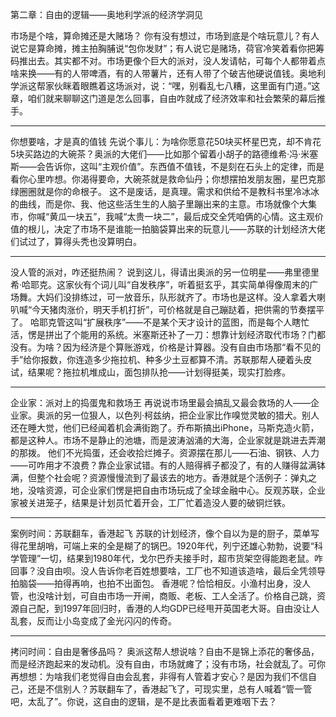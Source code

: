 第二章：自由的逻辑——奥地利学派的经济学洞见

市场是个啥，算命摊还是大赌场？
你有没有想过，市场到底是个啥玩意儿？有人说它是算命摊，摊主拍胸脯说“包你发财”；有人说它是赌场，荷官冷笑着看你把筹码推出去。其实都不对。市场更像个巨大的派对，没人发请帖，可每个人都带着点啥来换——有的人带啤酒，有的人带薯片，还有人带了个破吉他硬说值钱。奥地利学派这帮家伙眯着眼瞧着这场派对，说：“嘿，别看乱七八糟，这里面有门道。”这章，咱们就来聊聊这门道是怎么回事，自由咋就成了经济效率和社会繁荣的幕后推手。
________________________________________
你想要啥，才是真的值钱
先说个事儿：为啥你愿意花50块买杯星巴克，却不肯花5块买路边的大碗茶？奥派的大佬们——比如那个留着小胡子的路德维希·冯·米塞斯——会告诉你，这叫“主观价值”。东西值不值钱，不是刻在石头上的定律，而是看你心里咋想。你渴得要命，大碗茶就是救命仙丹；你想摆拍发朋友圈，星巴克那绿圈圈就是你的命根子。
这不是废话，是真理。需求和供给不是教科书里冷冰冰的曲线，而是你、我、他这些活生生的人脑子里蹦出来的主意。市场就像个大集市，你喊“黄瓜一块五”，我喊“太贵一块二”，最后成交全凭咱俩的心情。这主观价值的根儿，决定了市场不是谁能一拍脑袋算出来的玩意儿——苏联的计划经济大佬们试过了，算得头秃也没算明白。
________________________________________
没人管的派对，咋还挺热闹？
说到这儿，得请出奥派的另一位明星——弗里德里希·哈耶克。这家伙有个词儿叫“自发秩序”，听着挺玄乎，其实简单得像周末的广场舞。大妈们没排练过，可一放音乐，队形就齐了。市场也是这样。没人拿着大喇叭喊“今天猪肉涨价，明天手机打折”，可价格就是自己蹦跶着，把供需的节奏摆平了。
哈耶克管这叫“扩展秩序”——不是某个天才设计的蓝图，而是每个人瞎忙活，愣是拼出了个能用的系统。米塞斯还补了一刀：想靠计划经济取代市场？门都没有。为啥？因为经济是个算账游戏，价格是计算器。没有自由市场那“看不见的手”给你报数，你连造多少拖拉机、种多少土豆都算不清。苏联那帮人硬着头皮试，结果呢？拖拉机堆成山，面包排队抢——计划得挺美，现实打脸疼。
________________________________________
企业家：派对上的捣蛋鬼和救场王
再说说市场里最会搞乱又最会救场的人——企业家。奥派的另一位狠人，以色列·柯兹纳，把企业家比作嗅觉灵敏的猎犬。别人还在睡大觉，他们已经闻着机会满街跑了。乔布斯搞出iPhone，马斯克造火箭，都是这种人。市场不是静止的池塘，而是波涛汹涌的大海，企业家就是跳进去弄潮的那拨。
他们不光捣蛋，还会收拾烂摊子。资源摆在那儿——石油、钢铁、人力——可咋用才不浪费？靠企业家试错。有的人赔得裤子都没了，有的人赚得盆满钵满，但整个社会呢？资源慢慢流到了最该去的地方。香港就是个活例子：弹丸之地，没啥资源，可企业家们愣是把自由市场玩成了全球金融中心。反观苏联，企业家被关进笼子，结果是计划员忙着开会，工厂忙着造没人要的破铜烂铁。
________________________________________
案例时间：苏联翻车，香港起飞
苏联的计划经济，像个自以为是的厨子，菜单写得花里胡哨，可端上来的全是糊了的锅巴。1920年代，列宁还雄心勃勃，说要“科学管理”一切，结果到1980年代，戈尔巴乔夫接手时，超市货架空得能跑老鼠。咋回事？没自由呗。没人告诉你老百姓想要啥，工厂也不知道该造啥，最后全凭领导拍脑袋——拍得再响，也拍不出面包。
香港呢？恰恰相反。小渔村出身，没人管，也没啥计划，可自由市场一开闸，商贩、老板、工人全活了。价格自己跳，资源自己配，到1997年回归时，香港的人均GDP已经甩开英国老大哥。自由没让人乱套，反而让小岛变成了金光闪闪的传奇。
________________________________________
拷问时间：自由是奢侈品吗？
奥派这帮人想说啥？自由不是锦上添花的奢侈品，而是经济跑起来的发动机。没有自由，市场就瘫了；没有市场，社会就乱了。可你再想想：为啥我们老觉得自由会乱套，非得有人管着才安心？是因为我们不信自己，还是不信别人？苏联翻车了，香港起飞了，可现实里，总有人喊着“管一管吧，太乱了”。你说，这自由的逻辑，是不是比表面看着更难咽下去？
